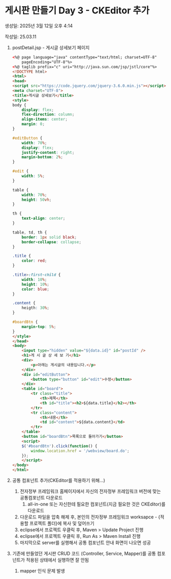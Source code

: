 # 게시판 만들기 Day 3 - CKEditor 추가

생성일: 2025년 3월 12일 오후 4:14

작성일: 25.03.11

1. postDetail.jsp - 게시글 상세보기 페이지
    
    ```html
    <%@ page language="java" contentType="text/html; charset=UTF-8"
    	pageEncoding="UTF-8"%>
    <%@ taglib prefix="c" uri="http://java.sun.com/jsp/jstl/core"%>
    <!DOCTYPE html>
    <html>
    <head>
    <script src="https://code.jquery.com/jquery-3.6.0.min.js"></script>
    <meta charset="UTF-8">
    <title>게시글 상세보기</title>
    <style>
    body {
    	display: flex;
    	flex-direction: column;
    	align-items: center;
    	margin: 0;
    }
    
    #editButton {
    	width: 70%;
    	display: flex;
    	justify-content: right;
    	margin-bottom: 2%;
    }
    
    #edit {
    	width: 5%;
    }
    
    table {
    	width: 70%;
    	height: 50vh;
    }
    
    th {
    	text-align: center;
    }
    
    table, td, th {
    	border: 1px solid black;
    	border-collapse: collapse;
    }
    
    .title {
    	color: red;
    }
    
    .title>:first-child {
    	width: 10%;
    	height: 10%;
    	color: blue;
    }
    
    .content {
    	heigth: 30%;
    }
    
    #boardBtn {
    	margin-top: 5%;
    }
    </style>
    </head>
    <body>
    	<input type="hidden" value="${data.id}" id="postId" />
    	<h1>게 시 글 상 세 보 기</h1>
    	<div>
    		<p>아래는 게시글의 내용입니다.</p>
    	</div>
    	<div id="editButton">
    		<button type="button" id="edit">수정</button>
    	</div>
    	<table id="board">
    		<tr class="title">
    			<th>제목</th>
    			<th id="title"><h2>${data.title}</h2></th>
    		</tr>
    		<tr class="content">
    			<th>내용</th>
    			<td id="content">${data.content}</td>
    		</tr>
    	</table>
    	<button id="boardBtn">목록으로 돌아가기</button>
    	<script>
    	$('#boardBtn').click(function() {
    		window.location.href = '/webview/board.do';
    	});
    	</script>
    </body>
    </html>
    ```
    
2. 공통 컴포넌트 추가(CKEditor를 적용하기 위해…)
    1. 전자정부 프레임워크 홈페이지에서 자신의 전자정부 프레임워크 버전에 맞는 공통컴포넌트 다운로드
        1. all-in-one 또는 자신한테 필요한 컴포넌트(지금 필요한 것은 CKEditor)를 다운로드
    2. 다운로드 파일을 압축 해제 후, 본인의 전자정부 프레임워크 worksapce - {적용할 프로젝트 폴더}에 복사 및 덮어쓰기
    3. eclipse에서 프로젝트 우클릭 후, Maven > Update Project 진행
    4. eclipse에서 프로젝트 우클릭 후, Run As > Maven Install 진행
    5. 마지막으로 server를 실행해서 공통 컴포넌트 안내 화면이 나오면 성공

1. 기존에 만들었던 게시판 CRUD 코드 (Controller, Service, Mapper)를 공통 컴포넌트가 적용된 상태에서 실행하면 잘 안됨
    1. mapper 인식 문제 발생